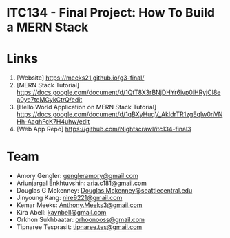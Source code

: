 # ITC134 - Final Project: How To Build a MERN Stack

# Links
1. [Website] <a href ="https://meeks21.github.io/g3-final/" target="_blank"> https://meeks21.github.io/g3-final/ </a> 
2. [MERN Stack Tutorial] <a href="https://docs.google.com/document/d/1QtT8X3rBNjDHYr6ivp0iHRyjCI8ea0ye7teMGykCtrQ/edit" target="_blank"> https://docs.google.com/document/d/1QtT8X3rBNjDHYr6ivp0iHRyjCI8ea0ye7teMGykCtrQ/edit </a>
3. [Hello World Application on MERN Stack Tutorial] <a href="https://docs.google.com/document/d/1qBXyHuqV_AkIdrTR1zgEqIw0nVNHh-AaqhFcK7H4uhw/edit" target="_blank">https://docs.google.com/document/d/1qBXyHuqV_AkIdrTR1zgEqIw0nVNHh-AaqhFcK7H4uhw/edit </a>
4. [Web App Repo] <a href="https://github.com/Nightscrawl/itc134-final3" target="_blank">https://github.com/Nightscrawl/itc134-final3 </a>

# Team
- Amory Gengler: gengleramory@gmail.com
- Ariunjargal Enkhtuvshin: aria.c181@gmail.com
- Douglas G Mckenney: Douglas.Mckenney@seattlecentral.edu
- Jinyoung Kang: nire9221@gmail.com
- Kemar Meeks: Anthony.Meeks3@gmail.com
- Kira Abell: kaynbell@gmail.com
- Orkhon Sukhbaatar: orhoonooss@gmail.com
- Tipnaree Tesprasit: tipnaree.tes@gmail.com
